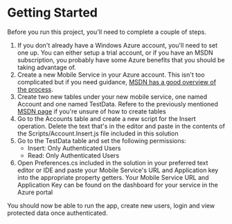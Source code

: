 # Getting Started
Before you run this project, you'll need to complete a couple of steps.

1.  If you don't already have a Windows Azure account, you'll need to set one up.  You can either setup a trial account, or if you have an MSDN subscription, you probably have some Azure benefits that you should be taking advantage of.
2.  Create a new Mobile Service in your Azure account. This isn't too complicated but if you need guidance, [MSDN has a good overview of the process][msdnlink].
3.  Create two new tables under your new mobile service, one named Account and one named TestData.  Refere to the previously mentioned [MSDN page][msdnlink] if you're unsure of how to create tables
4.  Go to the Accounts table and create a new script for the Insert operation. Delete the text that's in the editor and paste in the contents of the Scripts/Account.Insert.js file included in this solution
5.  Go to the TestData table and set the following permissions:
	* Insert:  Only Authenticated Users
	* Read:  Only Authenticated Users
6. Open Preferences.cs included in the solution in your preferred text editor or IDE and paste your Mobile Service's URL and Application key into the appropriate property getters.  Your Mobile Service URL and Application Key can be found on the dashboard for your service in the Azure portal

You should now be able to run the app, create new users, login and view protected data once authenticated.


[msdnlink]: http://www.windowsazure.com/en-us/develop/mobile/tutorials/get-started/